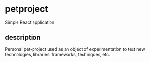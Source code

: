 # petproject

Simple React application

## description

Personal pet-project used as an object of experimentation to test new technologies, libraries, frameworks, techniques, etc.
